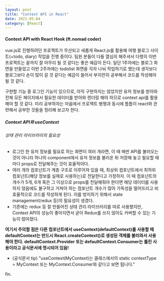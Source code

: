 ```yaml
---
layout: post
title: "Context API in React"
date: 2021-05-04
category: [React]
---
```


<h4>Context API with React Hook (ft.nomad coder)</h4>

vue.js로 진행하려던 프로젝트가 무산되고 새롭게 React.js를 활용해 여행 블로그 사이트(+todo, diary)
작업을 진행 중이다. 팀원 분들이 다들 열심히 해주셔서 다행히 이번 프로젝트는 끝까지 잘 마무리 될 것 같다는 좋은 예감이 든다. 
일단 1주차에는 블로그 화면을 만들었고 이번 2주차에는 todolist 화면을 각자 나눠 작업하기로 했는데
생각보다 블로그보다 손이 많이 갈 것 같다는 예감이 들어서 부지런히 공부해서 코드를 작성해야 될 것 같다.

구현할 기능 중 로그인 기능이 있으므로, 아직 구현하지는 않았지만 유저 정보를 받아와 전체 모든 페이지에서 필요한 데이터를 받아와 렌더링 해야 하므로 
context api를 활용해야 할 것 같다. 미리 공부하자는 마음에서 프로젝트 병행과 동시에 틈틈이 react와 관련해서 공부한 것들을 정리해 보고자 한다.

##### Context API와 useContext
###### 상태 관리 라이브러리의 필요성
 
 - 로그인 한 유저 정보를 필요로 하는 화면이 여러 개라면, 이 때 매번 API를 불러오는 것이 아니라 하나의 component에서 유저 정보를 불러온 뒤 저장해 놓고 필요할 때마다 props로 전달해주는 것이 효율적이다.
 - 여러 개의 컴포넌트가 계층 구조로 이루어져 있을 때, 최상위 컴포넌트에서 최하위 컴포넌트(해당 정보를 실제로 사용하는)로 전달한다고 가정하자. 
   이 때 컴포넌트의 개수가 5개, 6개 혹은 그 이상으로 props를 전달해줘야 한다면 해당 데이터를 사용하지 않음에도 불구하고 거쳐야 하는 컴포넌트 개수가 많아 가독성을 떨어뜨리고 비효율적으로 코드를 작성하게 된다. 
   이를 방지하기 위해서 state management(redux 등)의 필요성이 생겼다.
 - 기존에는 redux 등 잘 만들어진 상태 관리 라이브러리를 따로 사용했지만, Context API의 성능이 좋아지면서 굳이 Redux를 쓰지 않아도 커버할 수 있는 기능이 많아졌다.


<script src="https://gist.github.com/SUPINKIM/69546cdac7e3fc57e66c34e29e990fbe.js"></script>

<script src="https://gist.github.com/SUPINKIM/d89b36c35137a9c589710ca6f3287c41.js"></script>

<script src="https://gist.github.com/SUPINKIM/3e00aa11d54b460e81533b071e2ff1d0.js"></script>


<b>여기서 주의할 점은 다른 컴포넌트에서 useContext(defaultContext)를 사용할 때 defaultContext는 반드시 React.createContext()로 생성된 객체를 불러와서 사용해야 한다.
defaultContext.Provider 또는 defaultContext.Consumer는 틀린 사용이라고 공식문서에 명시되어 있음!</b>

- (공식문서 tip) "useContext(MyContext)는 클래스에서의 static contextType = MyContext 또는 MyContext.Consumer와 같다고 보면 됩니다." 

fin.
